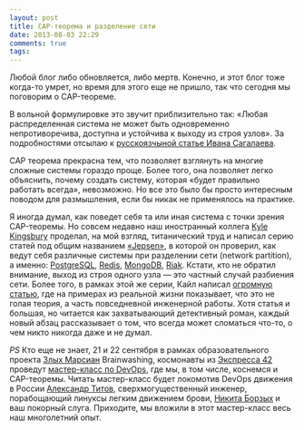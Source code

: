 ```yaml
---
layout: post
title: CAP-теорема и разделение сети
date: 2013-08-03 22:29
comments: true
tags:
---
```


Любой блог либо обновляется, либо мертв. Конечно, и этот блог тоже когда-то умрет, но время для этого еще не пришло, так
что сегодня мы поговорим о CAP-теореме.

В вольной формулировке это звучит приблизительно так: «Любая распределенная система не может быть одновременно
непротиворечива, доступна и устойчива к выходу из строя узлов». За подробностями отсылаю к
[русскоязчыной статье Ивана Сагалаева](http://softwaremaniacs.org/blog/2010/01/31/brewers-cap-theorem/).

CAP теорема прекрасна тем, что позволяет взглянуть на многие сложные системы гораздо проще. Более того, она позволяет
легко объяснить, почему создать систему, которая «будет правильно работать всегда», невозможно. Но все это было бы
просто интересным поводом для размышления, если бы никак не применялось на практике.

Я иногда думал, как поведет себя та или иная система с точки зрения CAP-теоремы. Но совсем недавно наш иностранный
коллега [Kyle Kingsbury](https://github.com/aphyr) проделал, на мой взгляд, титанический труд и написал серию статей под
общим названием [«Jepsen»](http://aphyr.com/tags/jepsen), в которой он проверил, как ведут себя различные системы при
разделении сети (network partition), а именно: [PostgreSQL](http://aphyr.com/posts/282-call-me-maybe-postgres),
[Redis](http://aphyr.com/posts/283-call-me-maybe-redis), [MongoDB](http://aphyr.com/posts/284-call-me-maybe-mongodb),
[Riak](http://aphyr.com/posts/285-call-me-maybe-riak). Кстати, кто не обратил внимание, выход из строя одного узла — это
частный случай разбиения сети. Более того, в рамках этой же серии, Кайл написал [огромную
статью](http://aphyr.com/posts/288-the-network-is-reliable), где на примерах из реальной жизни показывает, что это не
голая теория, а часть повседневной инженерной работы. Хотя статья и большая, но читается как захватывающий детективный
роман, каждый новый абзац рассказывает о том, что всегда может сломаться что-то, о чем никто никогда даже и не думал.

*PS* Кто еще не знает, 21 и 22 сентября в рамках образовательного проекта [Злых Марсиан](http://evilmartians.ru/) Brainwashing,
космонавты из [Экспресса 42](http://express42.com) проведут [мастер-класс по DevOps](http://brainwashing.pro/devops),
где мы, в том числе, коснемся и CAP-теоремы. Читать мастер-класс будет локомотив DevOps движения в России [Александр
Титов](https://twitter.com/osminog), сверхмогущественный инженер, порабощающий линуксы легким движением брови, [Никита
Борзых](https://twitter.com/ex_sample) и ваш покорный слуга. Приходите, мы вложили в этот мастер-класс весь наш
многолетний опыт.

